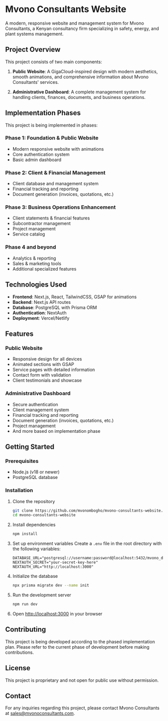 # Mvono Consultants Website

A modern, responsive website and management system for Mvono Consultants, a Kenyan consultancy firm specializing in safety, energy, and plant systems management.

## Project Overview

This project consists of two main components:

1. **Public Website**: A GigaCloud-inspired design with modern aesthetics, smooth animations, and comprehensive information about Mvono Consultants' services.

2. **Administrative Dashboard**: A complete management system for handling clients, finances, documents, and business operations.

## Implementation Phases

This project is being implemented in phases:

### Phase 1: Foundation & Public Website
- Modern responsive website with animations
- Core authentication system
- Basic admin dashboard

### Phase 2: Client & Financial Management
- Client database and management system
- Financial tracking and reporting
- Document generation (invoices, quotations, etc.)

### Phase 3: Business Operations Enhancement
- Client statements & financial features
- Subcontractor management
- Project management
- Service catalog

### Phase 4 and beyond
- Analytics & reporting
- Sales & marketing tools
- Additional specialized features

## Technologies Used

- **Frontend**: Next.js, React, TailwindCSS, GSAP for animations
- **Backend**: Next.js API routes
- **Database**: PostgreSQL with Prisma ORM
- **Authentication**: NextAuth
- **Deployment**: Vercel/Netlify

## Features

### Public Website
- Responsive design for all devices
- Animated sections with GSAP
- Service pages with detailed information
- Contact form with validation
- Client testimonials and showcase

### Administrative Dashboard
- Secure authentication
- Client management system
- Financial tracking and reporting
- Document generation (invoices, quotations, etc.)
- Project management
- And more based on implementation phase

## Getting Started

### Prerequisites
- Node.js (v18 or newer)
- PostgreSQL database

### Installation

1. Clone the repository
   ```bash
   git clone https://github.com/mvonombogho/mvono-consultants-website.git
   cd mvono-consultants-website
   ```

2. Install dependencies
   ```bash
   npm install
   ```

3. Set up environment variables
   Create a `.env` file in the root directory with the following variables:
   ```
   DATABASE_URL="postgresql://username:password@localhost:5432/mvono_db"
   NEXTAUTH_SECRET="your-secret-key-here"
   NEXTAUTH_URL="http://localhost:3000"
   ```

4. Initialize the database
   ```bash
   npx prisma migrate dev --name init
   ```

5. Run the development server
   ```bash
   npm run dev
   ```

6. Open [http://localhost:3000](http://localhost:3000) in your browser

## Contributing

This project is being developed according to the phased implementation plan. Please refer to the current phase of development before making contributions.

## License

This project is proprietary and not open for public use without permission.

## Contact

For any inquiries regarding this project, please contact Mvono Consultants at sales@mvonoconsultants.com.
